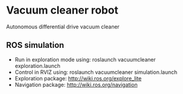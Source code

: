 # Vacuum cleaner robot
Autonomous differential drive vacuum cleaner

## ROS simulation
- Run in exploration mode using: roslaunch vacuumcleaner exploration.launch
- Control in RVIZ using: roslaunch vacuumcleaner simulation.launch
- Exploration package: http://wiki.ros.org/explore_lite
- Navigation package: http://wiki.ros.org/navigation
